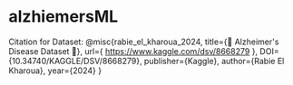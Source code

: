 # alzhiemersML

Citation for Dataset: @misc{rabie_el_kharoua_2024,
	title={🧠 Alzheimer's Disease Dataset 🧠},
	url={ https://www.kaggle.com/dsv/8668279 },
	DOI={10.34740/KAGGLE/DSV/8668279},
	publisher={Kaggle},
	author={Rabie El Kharoua},
	year={2024}
}
